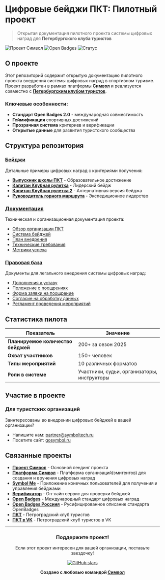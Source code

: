 ﻿# Цифровые бейджи ПКТ: Пилотный проект

> Открытая документация пилотного проекта системы цифровых наград для **Петербургского клуба туристов**

![Проект Символ](https://img.shields.io/badge/Проект-Символ-blue?style=for-the-badge)
![Open Badges](https://img.shields.io/badge/Стандарт-Open%20Badges%202.0-green?style=for-the-badge)
![Статус](https://img.shields.io/badge/Статус-Пилот-orange?style=for-the-badge)

## О проекте

Этот репозиторий содержит открытую документацию пилотного проекта внедрения системы цифровых наград в спортивном туризме. Проект разработан в рамках платформы **[Символ](https://gosymbol.ru)** и реализуется совместно с **[Петербургским клубом туристов](https://www.pkt.spb.ru)**.

### Ключевые особенности:
- **Стандарт Open Badges 2.0** - международная совместимость
- **Геймификация** спортивных достижений
- **Прозрачная система** критериев и верификации
- **Открытые данные** для развития туристского сообщества

## Структура репозитория

### [Бейджи](бейджи/)
Детальные примеры цифровых наград с критериями получения:
- [**Выпускник школы ПКТ**](бейджи/выпускник-школы-пкт-badge.md) - Образовательное достижение
- [**Капитан Клубная рулетка**](бейджи/капитан-клубная-рулетка-badge.md) - Лидерский бейдж
- [**Капитан Клубная рулетка 2**](бейджи/капитан-клубная-рулетка-2-badge.md) - Алтернативная версия бейджа
- [**Руководитель горного маршрута**](бейджи/рукль-горного-маршрута-badge.md) - Экспедиционное лидерство

### [Документация](документы/)
Техническая и организационная документация проекта:
- [Обзор организации ПКТ](документы/01-обзор-организации.md)
- [Система бейджей](документы/02-система-бейджей.md)
- [План внедрения](документы/03-план-внедрения.md)
- [Технические требования](документы/04-технические-требования.md)
- [Метрики успеха](документы/05-метрики-успеха.md)

### [Правовая база](правовые-документы/)
Документы для легального внедрения системы цифровых наград:
- [Дополнения к уставу](правовые-документы/01-дополнения-к-уставу.md)
- [Положение о поощрениях](правовые-документы/02-положение-о-поощрениях.md)
- [Форма заявки на поощрение](правовые-документы/03-форма-заявки-на-поощрение.md)
- [Согласие на обработку данных](правовые-документы/04-согласие-на-обработку-данных.md)
- [Регламент проведения мероприятий](правовые-документы/05-регламент-проведения-мероприятий.md)
## Статистика пилота

| Показатель | Значение |
|------------|----------|
| **Планируемое количество бейджей** | 200+ за сезон 2025 |
| **Охват участников** | 150+ человек |
| **Типы мероприятий** | 10 различных форматов |
| **Роли в системе** | Участники, судьи, организаторы, инструкторы |

## Участие в проекте

### Для туристских организаций
Заинтересованы во внедрении цифровых бейджей в вашей организации?
- Напишите нам: [partner@symboltech.ru](partner@symboltech.ru)
- Посетите сайт: [gosymbol.ru](https://gosymbol.ru)

## Связанные проекты

- **[Проект Символ](https://symboltech.ru)** - Основной лендинг проекта
- **[Платформа Символ](https://gosymbol.ru)** - Платформа организаций(эмитентов) для создания и вручения цифровых наград
- **[Symbol Me](https://symbolme.ru)** - Приложение конечных пользователей для получения и управления бейджами
- **[Верификатор](https://virtualbadge.ru)** - Он-лайн сервис для проверки бейджей
- **[Open Badges](https://openbadges.org)** - Международный стандарт цифровых наград
- **[Open Badges Россиия](https://openbadges.ru)** - Русифицированное описание стандарта OpenBadges
- **[ПКТ](https://pkt-club.ru/)** - Петроградский клуб туристов
- **[ПКТ в VK](https://vk.com/pkt.club)** - Петроградский клуб туристов в VK

---

<div align="center">

### Поддержите проект!

Если этот проект интересен для вашей организации, поставьте звездочку!

[![GitHub stars](https://img.shields.io/github/stars/AndreiAvvak/symbol-pkt-pilot?style=social)](https://github.com/AndreiAvvak/symbol-pkt-pilot/stargazers)

**Создано с любовью командой [Символ](https://gosymbol.ru)**

</div> 





